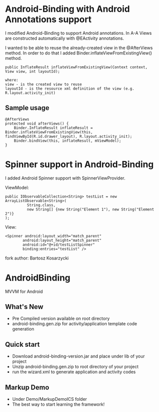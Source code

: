 Android-Binding with Android Annotations support
===========================

I modified Android-Binding to support Android annotations. In A-A Views are constructed automatically with @EActivity annotations. 

I wanted to be able to reuse the already-created view in the @AfterViews method. In order to do that I added Binder.inflateViewFromExistingView() method.

``` 
public InflateResult inflateViewFromExistingView(Context context,  View view, int layoutId);

where:
view - is the created view to reuse
layoutId - is the resource xml definition of the view (e.g.  R.layout.activity_init)
```

## Sample usage

```
@AfterViews
protected void afterViews() {
	Binder.InflateResult inflateResult = Binder.inflateViewFromExistingView(this, findViewById(R.id.drawer_layout), R.layout.activity_init);
	Binder.bindView(this, inflateResult, mViewModel);
}
```

Spinner support in Android-Binding
===========================
I added Android Spinner support with SpinnerViewProvider.

ViewModel:

```
public IObservableCollection<String> testList = new ArrayListObservable<String>(
          String.class,
          new String[] {new String("Element 1"), new String("Element 2")}
);
```

View:

```
<Spinner android:layout_width="match_parent"
        android:layout_height="match_parent"
        android:id="@+id/testListSpinner"
        binding:entries="testList" />
```


fork author: Bartosz Kosarzycki

AndroidBinding
==============

MVVM for Android

## What's New

* Pre Compiled version available on root directory
* android-binding.gen.zip for activity/application template code generation

## Quick start

* Download android-binding-version.jar and place under lib of your project
* Unzip android-binding.gen.zip to root directory of your project
* run the wizard.xml to generate application and activity codes

## Markup Demo

* Under Demo/MarkupDemoICS folder
* The best way to start learning the framework! 